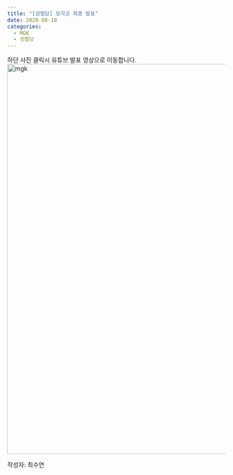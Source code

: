 ```yaml
---
title: "[성찜당] 모각코 최종 발표"
date: 2020-08-10
categories:
  - MGK
  - 성찜당
---
```


하단 사진 클릭시 유튜브 발표 영상으로 이동합니다.
<img width="900" alt="mgk" src="https://user-images.githubusercontent.com/28749734/134195054-834005a4-3fba-45ac-83ec-c91b0c4261d0.png">

작성자: 최수연
